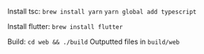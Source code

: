 Install tsc:
`brew install yarn`
`yarn global add typescript`

Install flutter:
`brew install flutter`

Build:
`cd web && ./build`
Outputted files in `build/web`